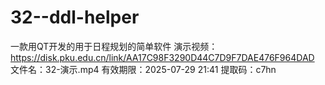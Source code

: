 # 32--ddl-helper
一款用QT开发的用于日程规划的简单软件
演示视频：https://disk.pku.edu.cn/link/AA17C98F3290D44C7D9F7DAE476F964DAD
文件名：32-演示.mp4
有效期限：2025-07-29 21:41
提取码：c7hn
